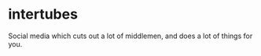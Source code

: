 intertubes
==========

Social media which cuts out a lot of middlemen, and does a lot of things for you.